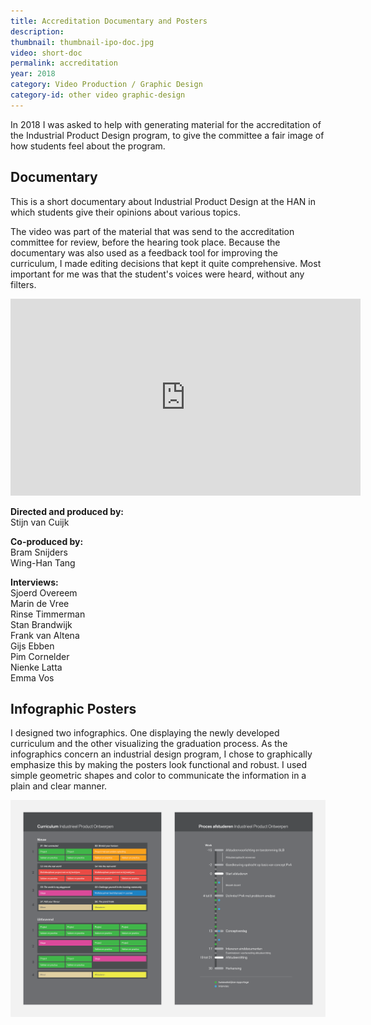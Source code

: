 ```yaml
---
title: Accreditation Documentary and Posters
description:
thumbnail: thumbnail-ipo-doc.jpg
video: short-doc
permalink: accreditation
year: 2018
category: Video Production / Graphic Design
category-id: other video graphic-design
---
```



In 2018 I was asked to help with generating material for the accreditation of the Industrial Product Design program, to give the committee a fair image of how students feel about the program.

## Documentary

This is a short documentary about Industrial Product Design at the HAN in which students give their opinions about various topics.

The video was part of the material that was send to the accreditation committee for review, before the hearing took place. Because the documentary was also used as a feedback tool for improving the curriculum, I made editing decisions that kept it quite comprehensive. Most important for me was that the student's voices were heard, without any filters.

<iframe class="fade" width="560" height="315" src="https://www.youtube.com/embed/doSbHgOrX_c?rel=0&amp;showinfo=0" frameborder="0" allow="autoplay; encrypted-media" allowfullscreen></iframe>

**Directed and produced by:**<br>
Stijn van Cuijk

**Co-produced by:**<br>
Bram Snijders<br>
Wing-Han Tang

**Interviews:**<br>
Sjoerd Overeem<br>
Marin de Vree<br>
Rinse Timmerman<br>
Stan Brandwijk<br>
Frank van Altena<br>
Gijs Ebben<br>
Pim Cornelder<br>
Nienke Latta<br>
Emma Vos

## Infographic Posters

I designed two infographics. One displaying the newly developed curriculum and the other visualizing the graduation process. As the infographics concern an industrial design program, I chose to graphically emphasize this by making the posters look functional and robust. I used simple geometric shapes and color to communicate the information in a plain and clear manner.

![Poster](/img/posters-composition.png)
